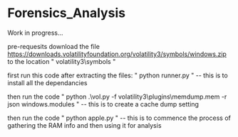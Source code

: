 # Forensics_Analysis
 Work in progress...

pre-requesits
download the file https://downloads.volatilityfoundation.org/volatility3/symbols/windows.zip
to the location 
" volatility3\symbols "

first 
run this code after extracting the files:
" python runner.py "
-- this is to install all the dependancies

then 
run the code
" python .\vol.py -f volatility3\plugins\memdump.mem -r json windows.modules "
-- this is to create a cache dump setting

then 
run the code
" python apple.py "
-- this is to commence the process of gathering the RAM info and then using it for analysis
